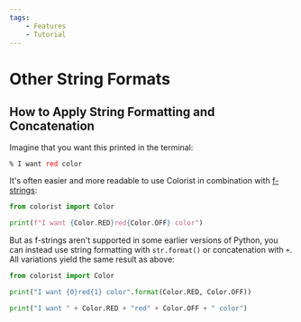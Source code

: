 ```yaml
---
tags:
    - Features
    - Tutorial
---
```


# Other String Formats
## How to Apply String Formatting and Concatenation
Imagine that you want this printed in the terminal:

<pre><code>% I want <font color="red">red</font> color</code></pre>

It's often easier and more readable to use Colorist in combination with [f-strings](https://peps.python.org/pep-0498/):

```python
from colorist import Color

print(f"I want {Color.RED}red{Color.OFF} color")
```

But as f-strings aren't supported in some earlier versions of Python, you can instead use string formatting with `str.format()` or concatenation with `+`. All variations yield the same result as above:

```python
from colorist import Color

print("I want {0}red{1} color".format(Color.RED, Color.OFF))

print("I want " + Color.RED + "red" + Color.OFF + " color")
```
